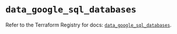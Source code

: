 # `data_google_sql_databases`

Refer to the Terraform Registry for docs: [`data_google_sql_databases`](https://registry.terraform.io/providers/hashicorp/google/5.43.1/docs/data-sources/sql_databases).
